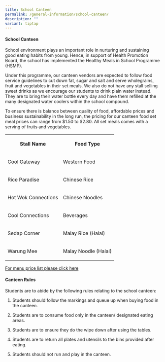 ```yaml
---
title: School Canteen
permalink: /general-information/school-canteen/
description: ""
variant: tiptap
---
```

<h4>School Canteen</h4>
<p>School environment plays an important role in nurturing and sustaining
good eating habits from young. Hence, in support of Health Promotion Board,
the school has implemented the Healthy Meals in School Programme (HSMP).</p>
<p>Under this programme, our canteen vendors are expected to follow food
service guidelines to cut down fat, sugar and salt and serve wholegrains,
fruit and vegetables in their set meals. We also do not have any stall
selling sweet drinks as we encourage our students to drink plain water
instead. They are to bring their water bottle every day and have them refilled
at the many designated water coolers within the school compound.</p>
<p>To ensure there is balance between quality of food, affordable prices
and business sustainability in the long run, the pricing for our canteen
food set meal prices can range from $1.50 to $2.80. All set meals comes
with a serving of fruits and vegetables.</p>
<table style="minWidth: 50px">
<colgroup>
<col>
<col>
</colgroup>
<tbody>
<tr>
<th rowspan="1" colspan="1">
<p>Stall Name</p>
</th>
<th rowspan="1" colspan="1">
<p>Food Type</p>
</th>
</tr>
<tr>
<td rowspan="1" colspan="1">
<p>Cool Gateway</p>
</td>
<td rowspan="1" colspan="1">
<p>Western Food</p>
</td>
</tr>
<tr>
<td rowspan="1" colspan="1">
<p>Rice Paradise</p>
</td>
<td rowspan="1" colspan="1">
<p>Chinese Rice</p>
</td>
</tr>
<tr>
<td rowspan="1" colspan="1">
<p>Hot Wok Connections</p>
</td>
<td rowspan="1" colspan="1">
<p>Chinese Noodles</p>
</td>
</tr>
<tr>
<td rowspan="1" colspan="1">
<p>Cool Connections</p>
</td>
<td rowspan="1" colspan="1">
<p>Beverages</p>
</td>
</tr>
<tr>
<td rowspan="1" colspan="1">
<p>Sedap Corner</p>
</td>
<td rowspan="1" colspan="1">
<p>Malay Rice (Halal)</p>
</td>
</tr>
<tr>
<td rowspan="1" colspan="1">
<p>Warung Mee</p>
</td>
<td rowspan="1" colspan="1">
<p>Malay Noodle (Halal)</p>
</td>
</tr>
</tbody>
</table>
<p><a href="/files/GO PDF/2025Approved_Canteen_Price_List.pdf" rel="noopener nofollow" target="_blank">For menu price list please click here</a>
</p>
<h4>Canteen Rules</h4>
<p>Students are to abide by the following rules relating to the school canteen:</p>
<ol data-tight="true" class="tight">
<li>
<p>Students should follow the markings and queue up when buying food in the
canteen.</p>
</li>
<li>
<p>Students are to consume food only in the canteen/ designated eating areas.</p>
</li>
<li>
<p>Students are to ensure they do the wipe down after using the tables.</p>
</li>
<li>
<p>Students are to return all plates and utensils to the bins provided after
eating.</p>
</li>
<li>
<p>Students should not run and play in the canteen.</p>
</li>
</ol>
<p></p>